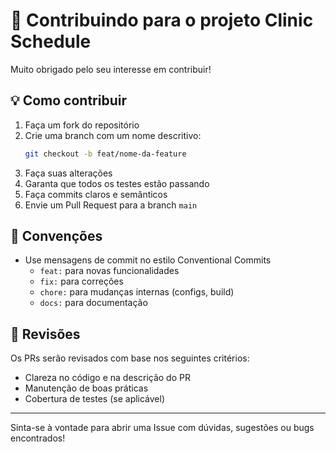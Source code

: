 # 🤝 Contribuindo para o projeto Clinic Schedule

Muito obrigado pelo seu interesse em contribuir!

## 💡 Como contribuir

1. Faça um fork do repositório
2. Crie uma branch com um nome descritivo:
   ```bash
   git checkout -b feat/nome-da-feature
   ```
3. Faça suas alterações
4. Garanta que todos os testes estão passando
5. Faça commits claros e semânticos
6. Envie um Pull Request para a branch `main`

## 🧪 Convenções

- Use mensagens de commit no estilo Conventional Commits
  - `feat:` para novas funcionalidades
  - `fix:` para correções
  - `chore:` para mudanças internas (configs, build)
  - `docs:` para documentação

## 🔎 Revisões

Os PRs serão revisados com base nos seguintes critérios:

- Clareza no código e na descrição do PR
- Manutenção de boas práticas
- Cobertura de testes (se aplicável)

---

Sinta-se à vontade para abrir uma Issue com dúvidas, sugestões ou bugs encontrados!
